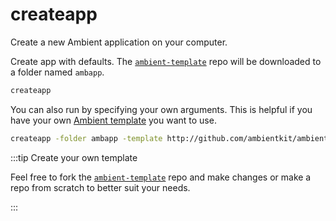 # createapp

Create a new Ambient application on your computer.

Create app with defaults. The [`ambient-template`](https://github.com/ambientkit/ambient-template) repo will be downloaded to a folder named `ambapp`.

```bash
createapp
```

You can also run by specifying your own arguments. This is helpful if you have your own [Ambient template](/docs/docs/template/app) you want to use.

```bash
createapp -folder ambapp -template http://github.com/ambientkit/ambient-template
```

:::tip Create your own template

Feel free to fork the [`ambient-template`](https://github.com/ambientkit/ambient-template) repo and make changes or make a repo from scratch to better suit your needs.

:::